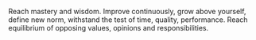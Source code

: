 Reach mastery and wisdom. Improve continuously, grow above yourself, define new norm, withstand the test of time, quality, performance. Reach equilibrium of opposing values, opinions and responsibilities.